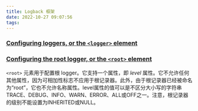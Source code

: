 ```yaml
---
title: Logback 框架
date: 2022-10-27 09:07:56
tags:
---
```



### [Configuring loggers, or the `<logger>` element](https://logback.qos.ch/manual/configuration.html#loggerElement)


### [Configuring the root logger, or the `<root>` element](https://logback.qos.ch/manual/configuration.html#rootElement)


`<root>` 元素用于配置根 logger。它支持一个属性，即 *level* 属性。它不允许任何其他属性，因为可相加性标志不应用于根记录器。此外，由于根记录器已经被命名为“root”，它也不允许名称属性。level属性的值可以是不区分大小写的字符串TRACE、DEBUG、INFO、WARN、ERROR、ALL或OFF之一。注意，根记录器的级别不能设置为INHERITED或NULL。